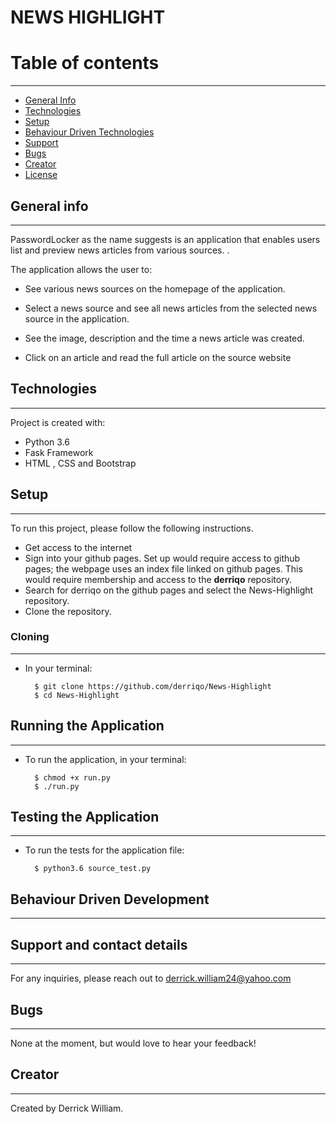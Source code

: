 # NEWS HIGHLIGHT


# Table of contents
***
* [General Info](#General-Info)
* [Technologies](#Technologies)
* [Setup](#Setup)
* [Behaviour Driven Technologies](#Behaviour-Driven-Technologies)
* [Support](#Support)
* [Bugs](#Bugs)
* [Creator](#Creator)
* [License](#License)

## General info
---
PasswordLocker as the name suggests is an application that enables users list and preview news articles from various sources.   .

The application allows the user to:

* See various news sources on the homepage of the application.

* Select a news source and see all news articles from the selected news source in the application.

* See the image, description and the time a news article was created.

* Click on an article and read the full article on the source website

## Technologies
---
Project is created with:
* Python 3.6
* Fask Framework
* HTML , CSS and Bootstrap


## Setup
---
To run this project, please follow the following instructions.
-   Get access to the internet
-   Sign into your github pages. Set up would require access to github pages; the webpage uses an index file linked on github pages. This would require membership and access to the **derriqo** repository.
-   Search for derriqo on the github pages and select the News-Highlight repository.
-   Clone the repository.

### Cloning
---
* In your terminal:
        
        $ git clone https://github.com/derriqo/News-Highlight
        $ cd News-Highlight

## Running the Application
---
* To run the application, in your terminal:

        $ chmod +x run.py
        $ ./run.py
        
## Testing the Application
---
* To run the tests for the application file:

        $ python3.6 source_test.py
        

## Behaviour Driven Development
---




## Support and contact details
---
For any inquiries, please reach out to derrick.william24@yahoo.com

## Bugs
---
None at the moment, but would love to hear your feedback!

## Creator
---

Created by Derrick William. 
